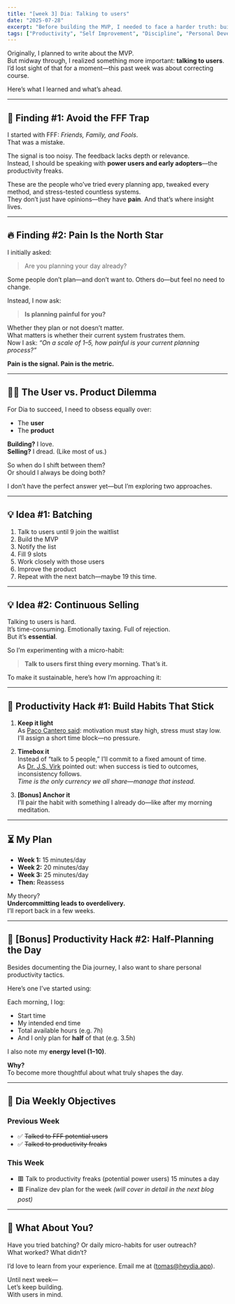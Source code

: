 ```yaml
---
title: "[week 3] Dia: Talking to users"
date: "2025-07-28"
excerpt: "Before building the MVP, I needed to face a harder truth: building is easy—talking to users is not. Here's what I learned about pain, habits, and how to move forward."
tags: ["Productivity", "Self Improvement", "Discipline", "Personal Development"]
---
```


Originally, I planned to write about the MVP.  
But midway through, I realized something more important: **talking to users**.  
I’d lost sight of that for a moment—this past week was about correcting course.

Here’s what I learned and what’s ahead.

---

## 🧠 Finding #1: Avoid the FFF Trap

I started with FFF: *Friends, Family, and Fools*.  
That was a mistake.

The signal is too noisy. The feedback lacks depth or relevance.  
Instead, I should be speaking with **power users and early adopters**—the productivity freaks.

These are the people who’ve tried every planning app, tweaked every method, and stress-tested countless systems.  
They don’t just have opinions—they have **pain**. And that’s where insight lives.

---

## 🔥 Finding #2: Pain Is the North Star

I initially asked:  
> Are you planning your day already?

Some people don’t plan—and don’t want to.
Others do—but feel no need to change.

Instead, I now ask:  
> **Is planning painful for you?**

Whether they plan or not doesn’t matter.  
What matters is whether their current system frustrates them.  
Now I ask: *“On a scale of 1–5, how painful is your current planning process?”*

**Pain is the signal. Pain is the metric.**

---

## 🤹‍♂️ The User vs. Product Dilemma

For Dia to succeed, I need to obsess equally over:
- The **user**
- The **product**

**Building?** I love.  
**Selling?** I dread. (Like most of us.)

So when do I shift between them?  
Or should I always be doing both?

I don’t have the perfect answer yet—but I’m exploring two approaches.

---

## 💡 Idea #1: Batching

1. Talk to users until 9 join the waitlist  
2. Build the MVP  
3. Notify the list  
4. Fill 9 slots 
5. Work closely with those users  
6. Improve the product  
7. Repeat with the next batch—maybe 19 this time.

---

## 💡 Idea #2: Continuous Selling

Talking to users is hard.  
It’s time-consuming. Emotionally taxing. Full of rejection.  
But it’s **essential**.

So I’m experimenting with a micro-habit:  
> **Talk to users first thing every morning. That’s it.**

To make it sustainable, here’s how I’m approaching it:

---

## 🧪 Productivity Hack #1: Build Habits That Stick

1. **Keep it light**  
   As [Paco Cantero said](https://medium.datadriveninvestor.com/how-to-run-personal-projects-without-overloading-your-already-complicated-life-02fc3c93a8a5): motivation must stay high, stress must stay low.  
   I’ll assign a short time block—no pressure.

2. **Timebox it**  
   Instead of “talk to 5 people,” I’ll commit to a fixed amount of time.  
   As [Dr. J.S. Virk](https://medium.com/readers-club/why-time-management-does-not-work-c09eea3796ab) pointed out: when success is tied to outcomes, inconsistency follows.  
   *Time is the only currency we all share—manage that instead.*

3. **[Bonus] Anchor it**  
   I’ll pair the habit with something I already do—like after my morning meditation.

---

## ⏳ My Plan

- **Week 1:** 15 minutes/day  
- **Week 2:** 20 minutes/day  
- **Week 3:** 25 minutes/day  
- **Then:** Reassess

My theory?  
**Undercommitting leads to overdelivery.**  
I’ll report back in a few weeks.

---

## 🧪 [Bonus] Productivity Hack #2: Half-Planning the Day

Besides documenting the Dia journey, I also want to share personal productivity tactics.

Here’s one I’ve started using:

Each morning, I log:
- Start time  
- My intended end time  
- Total available hours (e.g. 7h)  
- And I only plan for **half** of that (e.g. 3.5h)

I also note my **energy level (1–10)**.

**Why?**  
To become more thoughtful about what truly shapes the day.


---

## 📌 Dia Weekly Objectives

### Previous Week
- ✅ ~~Talked to FFF potential users~~  
- ✅ ~~Talked to productivity freaks~~  

### This Week
- 🟥 Talk to productivity freaks (potential power users) 15 minutes a day  
- 🟥 Finalize dev plan for the week *(will cover in detail in the next blog post)*

---

## 🤔 What About You?

Have you tried batching? Or daily micro-habits for user outreach?  
What worked? What didn’t?

I’d love to learn from your experience. Email me at ([tomas@heydia.app](mailto:tomas@heydia.app)).

Until next week—  
Let’s keep building.  
With users in mind.